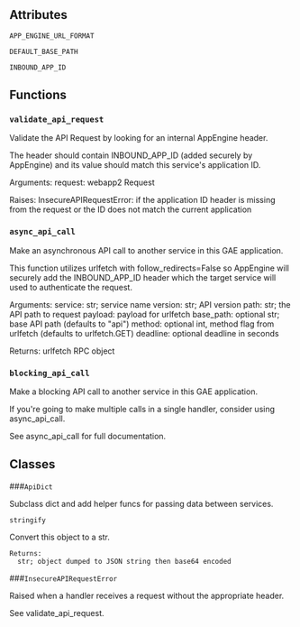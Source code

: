 # 




## Attributes
    
`APP_ENGINE_URL_FORMAT`
    
`DEFAULT_BASE_PATH`
    
`INBOUND_APP_ID`
    





## Functions
    
### `validate_api_request`

Validate the API Request by looking for an internal AppEngine header.

  The header should contain INBOUND_APP_ID (added securely by AppEngine) and its
  value should match this service's application ID.

  Arguments:
    request: webapp2 Request

  Raises:
    InsecureAPIRequestError: if the application ID header is missing from the
      request or the ID does not match the current application
  

    
### `async_api_call`

Make an asynchronous API call to another service in this GAE application.

  This function utilizes urlfetch with follow_redirects=False so AppEngine will
  securely add the INBOUND_APP_ID header which the target service will used to
  authenticate the request.

  Arguments:
    service: str; service name
    version: str; API version
    path: str; the API path to request
    payload: payload for urlfetch
    base_path: optional str; base API path (defaults to "api")
    method: optional int, method flag from urlfetch (defaults to urlfetch.GET)
    deadline: optional deadline in seconds

  Returns:
    urlfetch RPC object
  

    
### `blocking_api_call`

Make a blocking API call to another service in this GAE application.

  If you're going to make multiple calls in a single handler, consider using
  async_api_call.

  See async_api_call for full documentation.
  

    
    




## Classes
    
    
###`ApiDict`

Subclass dict and add helper funcs for passing data between services.

        
        
            

`stringify`

Convert this object to a str.

    Returns:
      str; object dumped to JSON string then base64 encoded
    

            

        

    
    
###`InsecureAPIRequestError`

Raised when a handler receives a request without the appropriate header.

  See validate_api_request.
  

        
        
            

        

    

